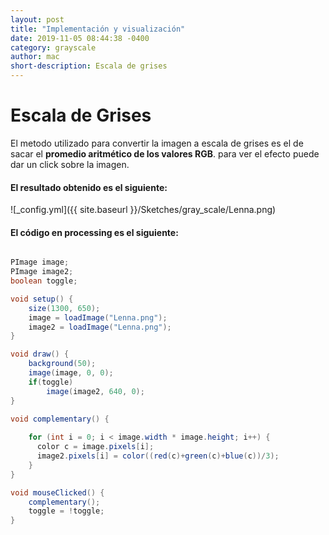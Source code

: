 ```yaml
---
layout: post
title: "Implementación y visualización"
date: 2019-11-05 08:44:38 -0400
category: grayscale
author: mac
short-description: Escala de grises
---
```


# Escala de Grises
El metodo utilizado para convertir la imagen a escala de grises es el de sacar el 
**promedio aritmético de los valores RGB**. para ver el efecto puede dar un click
sobre la imagen.


#### El resultado obtenido es el siguiente: 


![_config.yml]({{ site.baseurl }}/Sketches/gray_scale/Lenna.png)

<script src="../p5.js"></script>
<script src="../Sketches/gray_scale/grayscale.js"></script>



#### El código en processing es el siguiente:


```java

PImage image;
PImage image2;
boolean toggle;

void setup() {
    size(1300, 650);
    image = loadImage("Lenna.png");
    image2 = loadImage("Lenna.png");
}

void draw() {
    background(50);
    image(image, 0, 0);  
    if(toggle)
        image(image2, 640, 0);
}

void complementary() {
  
    for (int i = 0; i < image.width * image.height; i++) {
      color c = image.pixels[i];
      image2.pixels[i] = color((red(c)+green(c)+blue(c))/3);
    }  
}

void mouseClicked() {
    complementary();
    toggle = !toggle;
}
```




